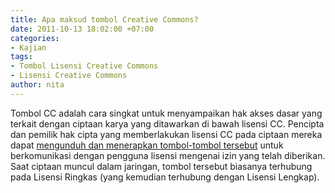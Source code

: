 ```yaml
---
title: Apa maksud tombol Creative Commons?
date: 2011-10-13 18:02:00 +07:00
categories:
- Kajian
tags:
- Tombol Lisensi Creative Commons
- Lisensi Creative Commons
author: nita
---
```


Tombol CC adalah cara singkat untuk menyampaikan hak akses dasar yang terkait dengan ciptaan karya yang ditawarkan di bawah lisensi CC. Pencipta dan pemilik hak cipta yang memberlakukan lisensi CC pada ciptaan mereka dapat [mengunduh dan menerapkan tombol-tombol tersebut](http://creativecommons.org/about/downloads) untuk berkomunikasi dengan pengguna lisensi mengenai izin yang telah diberikan. Saat ciptaan muncul dalam jaringan, tombol tersebut biasanya terhubung pada Lisensi Ringkas (yang kemudian terhubung dengan Lisensi Lengkap).
